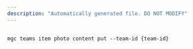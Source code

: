 ```yaml
---
description: "Automatically generated file. DO NOT MODIFY"
---
```


```cli

mgc teams item photo content put --team-id {team-id}

```